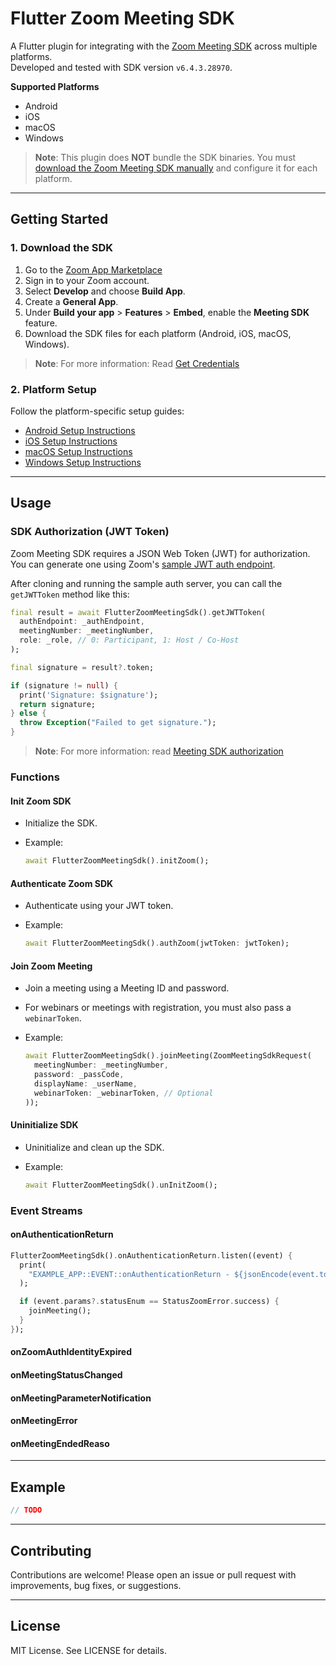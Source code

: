 # Flutter Zoom Meeting SDK

A Flutter plugin for integrating with the [Zoom Meeting SDK](https://developers.zoom.us/docs/meeting-sdk/) across multiple platforms.  
Developed and tested with SDK version `v6.4.3.28970`.

**Supported Platforms**

- Android
- iOS
- macOS
- Windows

> **Note**: This plugin does **NOT** bundle the SDK binaries. You must [download the Zoom Meeting SDK manually](#getting-started) and configure it for each platform.

---

## Getting Started

### 1. Download the SDK

1. Go to the [Zoom App Marketplace](https://marketplace.zoom.us/)
2. Sign in to your Zoom account.
3. Select **Develop** and choose **Build App**.
4. Create a **General App**.
5. Under **Build your app** > **Features** > **Embed**, enable the **Meeting SDK** feature.
6. Download the SDK files for each platform (Android, iOS, macOS, Windows).

> **Note**: For more information: Read [Get Credentials](https://developers.zoom.us/docs/meeting-sdk/get-credentials/)

### 2. Platform Setup

Follow the platform-specific setup guides:

- [Android Setup Instructions](./README_ANDROID.md)
- [iOS Setup Instructions](./README_IOS.md)
- [macOS Setup Instructions](./README_MACOS.md)
- [Windows Setup Instructions](./README_WINDOWS.md)

---

## Usage

### SDK Authorization (JWT Token)

Zoom Meeting SDK requires a JSON Web Token (JWT) for authorization. You can generate one using Zoom's [sample JWT auth endpoint](https://github.com/zoom/meetingsdk-auth-endpoint-sample/).

After cloning and running the sample auth server, you can call the `getJWTToken` method like this:

```dart
final result = await FlutterZoomMeetingSdk().getJWTToken(
  authEndpoint: _authEndpoint,
  meetingNumber: _meetingNumber,
  role: _role, // 0: Participant, 1: Host / Co-Host
);

final signature = result?.token;

if (signature != null) {
  print('Signature: $signature');
  return signature;
} else {
  throw Exception("Failed to get signature.");
}
```
> **Note**: For more information: read [Meeting SDK authorization](https://developers.zoom.us/docs/meeting-sdk/auth/)

### Functions

#### Init Zoom SDK

- Initialize the SDK.
- Example:
  
  ```dart
  await FlutterZoomMeetingSdk().initZoom();
  ```

#### Authenticate Zoom SDK

- Authenticate using your JWT token.
- Example:

  ```dart
  await FlutterZoomMeetingSdk().authZoom(jwtToken: jwtToken);
  ```

#### Join Zoom Meeting

- Join a meeting using a Meeting ID and password.
- For webinars or meetings with registration, you must also pass a `webinarToken`.
- Example:
  
  ```dart
  await FlutterZoomMeetingSdk().joinMeeting(ZoomMeetingSdkRequest(
    meetingNumber: _meetingNumber,
    password: _passCode,
    displayName: _userName,
    webinarToken: _webinarToken, // Optional
  ));
  ```

#### Uninitialize SDK

- Uninitialize and clean up the SDK.
- Example:

  ```dart
  await FlutterZoomMeetingSdk().unInitZoom();
  ```

### Event Streams

#### onAuthenticationReturn

```dart
FlutterZoomMeetingSdk().onAuthenticationReturn.listen((event) {
  print(
    "EXAMPLE_APP::EVENT::onAuthenticationReturn - ${jsonEncode(event.toMap())}",
  );

  if (event.params?.statusEnum == StatusZoomError.success) {
    joinMeeting();
  }
});
```

#### onZoomAuthIdentityExpired

#### onMeetingStatusChanged

#### onMeetingParameterNotification

#### onMeetingError

#### onMeetingEndedReaso

---

## Example

```dart
// TODO
```

---

## Contributing

Contributions are welcome! Please open an issue or pull request with improvements, bug fixes, or suggestions.

---

## License

MIT License. See LICENSE for details.
